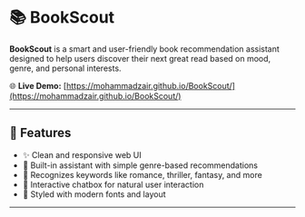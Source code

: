 # 📚 BookScout

**BookScout** is a smart and user-friendly book recommendation assistant designed to help users discover their next great read based on mood, genre, and personal interests.

🌐 **Live Demo:** [https://mohammadzair.github.io/BookScout/](https://mohammadzair.github.io/BookScout/)

---

## 🚀 Features

- ✨ Clean and responsive web UI
- 🤖 Built-in assistant with simple genre-based recommendations
- 📖 Recognizes keywords like romance, thriller, fantasy, and more
- 💬 Interactive chatbox for natural user interaction
- 🌈 Styled with modern fonts and layout

---
